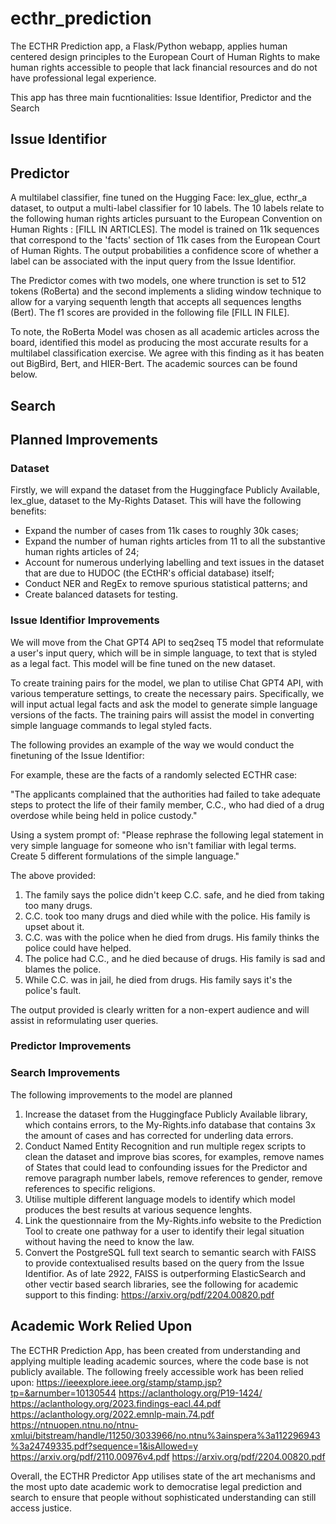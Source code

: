# ecthr_prediction
The ECTHR Prediction app, a Flask/Python webapp, applies human centered design principles to the European Court of Human Rights to make human rights accessible to people that lack financial resources and do not have professional legal experience. 

This app has three main fucntionalities: Issue Identifior, Predictor and the Search

## Issue Identifior


## Predictor
A multilabel classifier, fine tuned on the Hugging Face: lex_glue, ecthr_a dataset, to output a multi-label classifier for 10 labels. The 10 labels relate to the following human rights articles pursuant to the European Convention on Human Rights : [FILL IN ARTICLES]. The model is trained on 11k sequences that correspond to the 'facts' section of 11k cases from the European Court of Human Rights. The output probabilities a confidence score of whether a label can be associated with the input query from the Issue Identifior.  

The Predictor comes with two models, one where trunction is set to 512 tokens (RoBerta) and the second implements a sliding window technique to allow for a varying sequenth length that accepts all sequences lengths (Bert). The f1 scores are provided in the following file [FILL IN FILE]. 

To note, the RoBerta Model was chosen as all academic articles across the board, identified this model as producing the most accurate results for a multilabel classification exercise. We agree with this finding as it has beaten out BigBird, Bert, and HIER-Bert. The academic sources can be found below. 

## Search 


## Planned Improvements

### Dataset 

Firstly, we will expand the dataset from the Huggingface Publicly Available, lex_glue, dataset to the My-Rights Dataset. This will have the following benefits:
- Expand the number of cases from 11k cases to roughly 30k cases;
- Expand the number of human rights articles from 11 to all the substantive human rights articles of 24;
- Account for numerous underlying labelling and text issues in the dataset that are due to HUDOC (the ECtHR's official database) itself;
- Conduct NER and RegEx to remove spurious statistical patterns; and
- Create balanced datasets for testing.  

### Issue Identifior Improvements

We will move from the Chat GPT4 API to seq2seq T5 model that reformulate a user's input query, which will be in simple language, to text that is styled as a legal fact. This model will be fine tuned on the new dataset.

To create training pairs for the model, we plan to utilise Chat GPT4 API, with various temperature settings, to create the necessary pairs. Specifically, we will input actual legal facts and ask the model to generate simple language versions of the facts. The training pairs will assist the model in converting simple language commands to legal styled facts. 

The following provides an example of the way we would conduct the finetuning of the Issue Identifior: 

For example, these are the facts of a randomly selected ECTHR case: 

"The applicants complained that the authorities had failed to take adequate steps to protect the life of their family member, C.C., who had died of a drug overdose while being held in police custody."

Using a system prompt of: "Please rephrase the following legal statement in very simple language for someone who isn't familiar with legal terms. Create 5 different formulations of the simple language." 

The above provided:
1. The family says the police didn't keep C.C. safe, and he died from taking too many drugs.
2. C.C. took too many drugs and died while with the police. His family is upset about it.
3. C.C. was with the police when he died from drugs. His family thinks the police could have helped.
4. The police had C.C., and he died because of drugs. His family is sad and blames the police.
5. While C.C. was in jail, he died from drugs. His family says it's the police's fault.

The output provided is clearly written for a non-expert audience and will assist in reformulating user queries. 


### Predictor Improvements


### Search Improvements
The following improvements to the model are planned
1. Increase the dataset from the Huggingface Publicly Available library, which contains errors, to the My-Rights.info database that contains 3x the amount of cases and has corrected for underling data errors.
2. Conduct Named Entity Recognition and run multiple regex scripts to clean the dataset and improve bias scores, for examples, remove names of States that could lead to confounding issues for the Predictor and remove paragraph number labels, remove references to gender, remove references to specific religions.
3. Utilise multiple different language models to identify which model produces the best results at various sequence lenghts.
4. Link the questionnaire from the My-Rights.info website to the Prediction Tool to create one pathway for a user to identify their legal situation without having the need to know the law.
5. Convert the PostgreSQL full text search to  semantic search with FAISS to provide contextualised results based on the query from the Issue Identifior. As of late 2922,  FAISS is outperforming ElasticSearch and other vectir based search libraries, see the following for academic support to this finding: https://arxiv.org/pdf/2204.00820.pdf

## Academic Work Relied Upon

The ECTHR Prediction App, has been created from understanding and applying multiple leading academic sources, where the code base is not publicly available. The following freely accessible work has been relied upon:
https://ieeexplore.ieee.org/stamp/stamp.jsp?tp=&arnumber=10130544
https://aclanthology.org/P19-1424/
https://aclanthology.org/2023.findings-eacl.44.pdf
https://aclanthology.org/2022.emnlp-main.74.pdf
https://ntnuopen.ntnu.no/ntnu-xmlui/bitstream/handle/11250/3033966/no.ntnu%3ainspera%3a112296943%3a24749335.pdf?sequence=1&isAllowed=y
https://arxiv.org/pdf/2110.00976v4.pdf
https://arxiv.org/pdf/2204.00820.pdf

Overall, the ECTHR Predictor App utilises state of the art mechanisms and the most upto date academic work to democratise legal prediction and search to ensure that people without sophisticated understanding can still access justice. 


